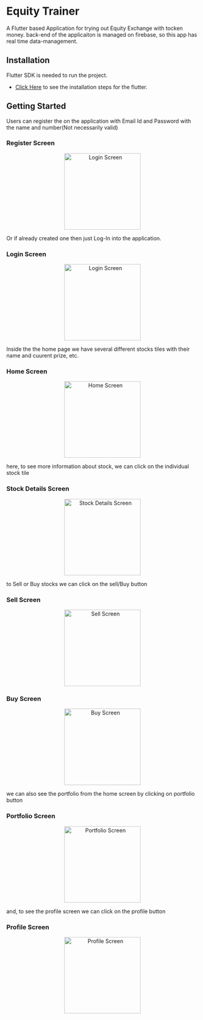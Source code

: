 # Equity Trainer

A Flutter based Application for trying out Equity Exchange with tocken money.
back-end of the applicaiton is managed on firebase, so this app has real time data-management.

## Installation

Flutter SDK is needed to run the project.
- [Click Here](https://flutter.dev/docs/get-started/install) to see the installation steps for the flutter.

## Getting Started

Users can register the on the application with Email Id and Password with the name and number(Not necessarily valid)

### Register Screen
<p align="center">
  <img src="./images/register.jpg" alt="Login Screen" width="200" >
</p>

Or if already created one then just Log-In into the application.

### Login Screen
<p align="center">
  <img src="./images/login.jpg" alt="Login Screen" width="200" >
</p>

Inside the the home page we have several different stocks tiles with their name and cuurent prize, etc.

### Home Screen
<p align="center">
  <img src="./images/stocks.jpg" alt="Home Screen" width="200" >
</p>

here, to see more information about stock, we can click on the individual stock tile

### Stock Details Screen
<p align="center">
  <img src="./images/details.jpg" alt="Stock Details Screen" width="200" >
</p>

to Sell or Buy stocks we can click on the sell/Buy button

### Sell Screen
<p align="center">
  <img src="./images/sell.jpg" alt="Sell Screen" width="200" >
</p>

### Buy Screen
<p align="center">
  <img src="./images/buy.jpg" alt="Buy Screen" width="200" >
</p>

we can also see the portfolio from the home screen by clicking on portfolio button

### Portfolio Screen
<p align="center">
  <img src="./images/portfolio.jpg" alt="Portfolio Screen" width="200" >
</p>

and, to see the profile screen we can click on the profile button

### Profile Screen
<p align="center">
  <img src="./images/profile.jpg" alt="Profile Screen" width="200" >
</p>
